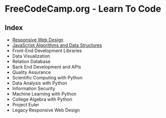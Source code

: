 # FreeCodeCamp.org - Learn To Code
## Index
- [Responsive Web Design](https://github.com/karan-cheema/FreeCodeCamp.org/tree/main/Responsive%20Web%20Design)
- [JavaScript Algorithms and Data Structures](https://github.com/karan-cheema/FreeCodeCamp.org/tree/main/JavaScript%20Algorithms%20and%20Data%20Structures/Basic%20Javascript)
- Front-End Development Libraries
- Data Visualization
- Relation Database
- Back End Development and APIs
- Quality Assurance
- Scientific Computing with Python
- Data Analysis with Python
- Information Security
- Machine Learning with Python
- College Algebra with Python
- Project Euler
- Legacy Responsive Web Design

